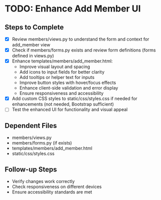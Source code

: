# TODO: Enhance Add Member UI

## Steps to Complete

- [x] Review members/views.py to understand the form and context for add_member view
- [x] Check if members/forms.py exists and review form definitions (forms defined in views.py)
- [x] Enhance templates/members/add_member.html:
  - Improve visual layout and spacing
  - Add icons to input fields for better clarity
  - Add tooltips or helper text for inputs
  - Improve button styles with hover/focus effects
  - Enhance client-side validation and error display
  - Ensure responsiveness and accessibility
- [x] Add custom CSS styles to static/css/styles.css if needed for enhancements (not needed, Bootstrap sufficient)
- [ ] Test the enhanced UI for functionality and visual appeal

## Dependent Files
- members/views.py
- members/forms.py (if exists)
- templates/members/add_member.html
- static/css/styles.css

## Follow-up Steps
- Verify changes work correctly
- Check responsiveness on different devices
- Ensure accessibility standards are met
